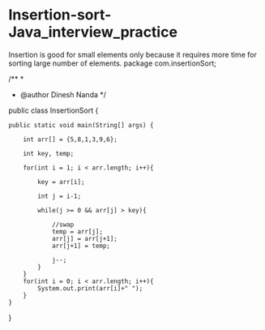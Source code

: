 # Insertion-sort-Java_interview_practice
Insertion is good for small elements only because it requires more time for sorting large number of elements.
package com.insertionSort;

/**
 *
 * @author Dinesh Nanda
 */

public class InsertionSort {
    
    public static void main(String[] args) {
        
        int arr[] = {5,8,1,3,9,6};
        
        int key, temp;
        
        for(int i = 1; i < arr.length; i++){
            
            key = arr[i];
            
            int j = i-1;
            
            while(j >= 0 && arr[j] > key){
                
                //swap
                temp = arr[j];
                arr[j] = arr[j+1];
                arr[j+1] = temp;
                
                j--;
            }
        }
        for(int i = 0; i < arr.length; i++){
            System.out.print(arr[i]+" ");
        }
    }
}
